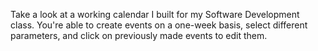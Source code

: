 Take a look at a working calendar I built for my Software Development class. You're able to create events on a one-week basis, select different parameters, and click on previously made events to edit them.
